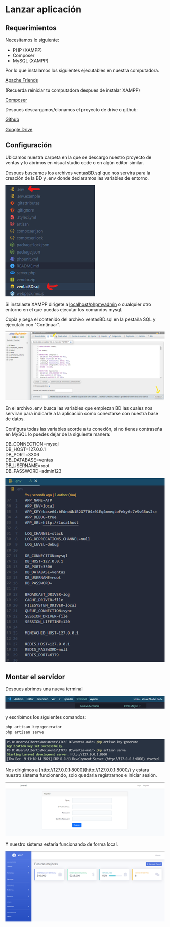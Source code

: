 # Lanzar aplicación

## Requerimientos

Necesitamos lo siguiente:

- PHP (XAMPP)
- Composer
- MySQL (XAMPP)

Por lo que instalamos los siguientes ejecutables en nuestra computadora.

[Apache Friends](https://www.apachefriends.org/es/index.html)

(Recuerda reiniciar tu computadora despues de instalar XAMPP)

[Composer](https://getcomposer.org/download/)

Despues descargamos/clonamos el proyecto de drive o github:

[Github](https://github.com/AlbertoValenciaMX/ventas)

[Google Drive](https://drive.google.com/drive/folders/1f0qWpcLXk8CsQShaBWZlhBA3-DqY2k1X?usp=sharing)

## Configuración
Ubicamos nuestra carpeta en la que se descargo nuestro proyecto de ventas y lo abrimos en visual studio code o en algún editor similar.

Despues buscamos los archivos ventasBD.sql que nos servira para la creación de la BD y .env donde declaramos las variables de entorno.

![vsc - carpetas](resources/img/carpetas.png)

Si instalaste XAMPP dirigete a [localhost/phpmyadmin](http://localhost/phpmyadmin) o cualquier otro entorno en el que puedas ejecutar los comandos mysql.

Copia y pega el contenido del archivo ventasBD.sql en la pestaña SQL y ejecutalo con "Continuar".

![phpmyadmin](resources/img/phpmyadmin.png)

En el archivo .env busca las variables que empiezan BD las cuales nos serviran para indicarle a la aplicación como conectarse con nuestra base de datos.

Configura todas las variables acorde a tu conexión, si no tienes contraseña en MySQL lo puedes dejar de la siguiente manera:

DB_CONNECTION=mysql  
DB_HOST=127.0.0.1  
DB_PORT=3306  
DB_DATABASE=ventas  
DB_USERNAME=root  
DB_PASSWORD=admin123  

![variables bd](resources/img/variables.png)

## Montar el servidor

Despues abrimos una nueva terminal

![Terminal](resources/img/terminal.png)

y escribimos los siguientes comandos:

```bash
php artisan key:generator
php artisan serve
```

![salida](resources/img/salida.png)

Nos dirigimos a [http://127.0.0.1:8000](http://127.0.0.1:8000/) y estara nuestro sistema funcionando, solo quedaria registrarnos e iniciar sesión.

![login](resources/img/login.png)

Y nuestro sistema estaría funcionando de forma local.

![sistema](resources/img/programa.png)
